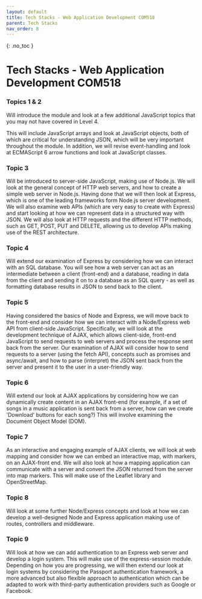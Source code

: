 ```yaml
---
layout: default
title: Tech Stacks - Web Application Development COM518
parent: Tech Stacks
nav_order: 8
---
```


{: .no_toc }

# Tech Stacks - Web Application Development COM518

### Topics 1 & 2 

Will introduce the module and look at a few additional JavaScript topics that you may not have covered in Level 4. 

This will include JavaScript arrays and look at JavaScript objects, both of which are critical for understanding JSON, which will be very important throughout the module. In addition, we will revise event-handling and look at ECMAScript 6 arrow functions and look at JavaScript classes.

### Topic 3

Will be introduced to server-side JavaScript, making use of Node.js. We will look at the general concept of HTTP web servers, and how to create a simple web server in Node.js. 
Having done that we will then look at Express, which is one of the leading frameworks form Node.js server development. We will also examine web APIs (which are very easy to create with Express) and start looking at how we can represent data in a structured way with JSON. We will also look at HTTP requests and the different HTTP methods, such as GET, POST, PUT and DELETE, allowing us to develop APIs making use of the REST architecture. 

### Topic 4

Will extend our examination of Express by considering how we can interact with an SQL database. You will see how a web server can act as an intermediate between a client (front-end) and a database, reading in data from the client and sending it on to a database as an SQL query - as well as formatting database results in JSON to send back to the client.

### Topic 5

Having considered the basics of Node and Express, we will move back to the front-end and consider how we can interact with a Node/Express web API from client-side JavaScript. Specifically, we will look at the development technique of AJAX, which allows client-side, front-end JavaScript to send requests to web servers and process the response sent back from the server. Our examination of AJAX will consider how to send requests to a server (using the fetch API), concepts such as promises and async/await, and how to parse (interpret) the JSON sent back from the server and present it to the user in a user-friendly way.

### Topic 6

Will extend our look at AJAX applications by considering how we can dynamically create content in an AJAX front-end (for example, if a set of songs in a music application is sent back from a server, how can we create 'Download' buttons for each song?) This will involve examining the Document Object Model (DOM).

### Topic 7

As an interactive and engaging example of AJAX clients, we will look at web mapping and consider how we can embed an interactive map, with markers, on an AJAX-front end. We will also look at how a mapping application can communicate with a server and convert the JSON returned from the server into map markers. This will make use of the Leaflet library and OpenStreetMap.

### Topic 8

Will look at some further Node/Express concepts and look at how we can develop a well-designed Node and Express application making use of routes, controllers and middleware.

### Topic 9

Will look at how we can add authentication to an Express web server and develop a login system. This will make use of the express-session module. Depending on how you are progressing, we will then extend our look at login systems by considering the Passport authentication framework, a more advanced but also flexible approach to authentication which can be adapted to work with third-party authentication providers such as Google or Facebook.
